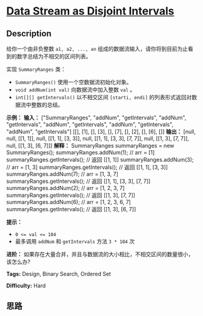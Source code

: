 # [Data Stream as Disjoint Intervals][title]

## Description

 给你一个由非负整数 `a1, a2, ..., an` 组成的数据流输入，请你将到目前为止看到的数字总结为不相交的区间列表。

实现 `SummaryRanges` 类：

  * `SummaryRanges()` 使用一个空数据流初始化对象。
  * `void addNum(int val)` 向数据流中加入整数 `val` 。
  * `int[][] getIntervals()` 以不相交区间 `[starti, endi]` 的列表形式返回对数据流中整数的总结。



**示例：**
            **输入：**    ["SummaryRanges", "addNum", "getIntervals", "addNum", "getIntervals", "addNum", "getIntervals", "addNum", "getIntervals", "addNum", "getIntervals"]    [[], [1], [], [3], [], [7], [], [2], [], [6], []]    **输出：**    [null, null, [[1, 1]], null, [[1, 1], [3, 3]], null, [[1, 1], [3, 3], [7, 7]], null, [[1, 3], [7, 7]], null, [[1, 3], [6, 7]]]        **解释：**    SummaryRanges summaryRanges = new SummaryRanges();    summaryRanges.addNum(1);      // arr = [1]    summaryRanges.getIntervals(); // 返回 [[1, 1]]    summaryRanges.addNum(3);      // arr = [1, 3]    summaryRanges.getIntervals(); // 返回 [[1, 1], [3, 3]]    summaryRanges.addNum(7);      // arr = [1, 3, 7]    summaryRanges.getIntervals(); // 返回 [[1, 1], [3, 3], [7, 7]]    summaryRanges.addNum(2);      // arr = [1, 2, 3, 7]    summaryRanges.getIntervals(); // 返回 [[1, 3], [7, 7]]    summaryRanges.addNum(6);      // arr = [1, 2, 3, 6, 7]    summaryRanges.getIntervals(); // 返回 [[1, 3], [6, 7]]    



**提示：**

  * `0 <= val <= 104`
  * 最多调用 `addNum` 和 `getIntervals` 方法 `3 * 104` 次



**进阶：** 如果存在大量合并，并且与数据流的大小相比，不相交区间的数量很小，该怎么办?


**Tags:** Design, Binary Search, Ordered Set

**Difficulty:** Hard

## 思路

[title]: https://leetcode-cn.com/problems/data-stream-as-disjoint-intervals

